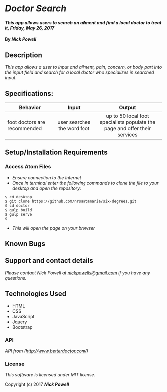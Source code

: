 # _Doctor Search_

#### _This app allows users to search an ailment and find a local doctor to treat it, Friday, May 26, 2017_

#### By _**Nick Powell**_

## Description

_This app allows a user to input and ailment, pain, concern, or body part into the input field and search for a local doctor who specializes in searched input._

## Specifications:

| Behavior |  Input   |  Output  |
|----------|:--------:|:--------:|
|foot doctors are recommended| user searches the word foot | up to 50 local foot specialists populate the page and offer their services |

## Setup/Installation Requirements

### Access Atom Files

* _Ensure connection to the Internet_
* _Once in terminal enter the following commands to clone the file to your desktop and open the repository:_
```
$ cd desktop
$ git clone https://github.com/nrsantamaria/six-degrees.git
$ cd doctor
$ gulp build
$ gulp serve
$
```
* _This will open the page on your browser_

## Known Bugs


## Support and contact details

_Please contact Nick Powell at nickpowells@gmail.com if you have any questions._

## Technologies Used

* HTML
* CSS
* JavaScript
* Jquery
* Bootstrap


### API

*API from (http://www.betterdoctor.com/)*

### License

*This software is licensed under MIT license.*

Copyright (c) 2017 **_Nick Powell_**
